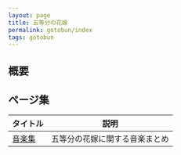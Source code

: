 ```yaml
---
layout: page
title: 五等分の花嫁
permalink: gotobun/index
tags: gotobun
---
```


## 概要

## ページ集

|タイトル|説明|
|--|--|
|[音楽集](./gotobun/music)|五等分の花嫁に関する音楽まとめ|
